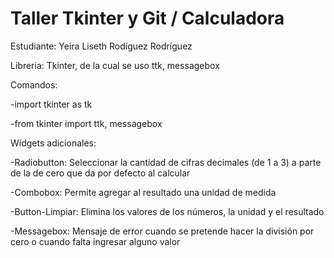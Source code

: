 # Taller Tkinter y Git / Calculadora

Estudiante: Yeira Liseth Rodíguez Rodríguez

Libreria: Tkinter, de la cual se uso ttk, messagebox

Comandos:

-import tkinter as tk

-from tkinter import ttk, messagebox


Widgets adicionales:

-Radiobutton: Seleccionar la cantidad de cifras decimales (de 1 a 3) a parte de la de cero que da por defecto al calcular

-Combobox: Permite agregar al resultado una unidad de medida

-Button-Limpiar: Elimina los valores de los números, la unidad y el resultado

-Messagebox: Mensaje de error cuando se pretende hacer la división por cero o cuando falta ingresar alguno valor
